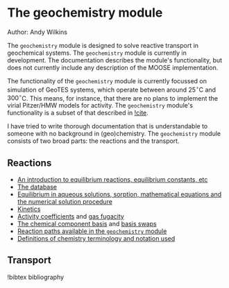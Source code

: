 # The geochemistry module

Author: Andy Wilkins

The `geochemistry` module is designed to solve reactive transport in geochemical systems.  The `geochemistry` module is currently in development.  The documentation describes the module's functionality, but does not currently include any description of the MOOSE implementation.

The functionality of the `geochemistry` module is currently focussed on simulation of GeoTES systems, which operate between around $25^{\circ}$C and $300^{\circ}$C.  This means, for instance, that there are no plans to implement the virial Pitzer/HMW models for activity.  The `geochemistry` module's functionality is a subset of that described in [!cite](bethke_2007).

I have tried to write thorough documentation that is understandable to someone with no background in (geo)chemistry.  The `geochemistry` module consists of two broad parts: the reactions and the transport.

## Reactions

- [An introduction to equilibrium reactions, equilibrium constants, etc](equilibrium_reactions.md)
- [The database](database.md)
- [Equilibrium in aqueous solutions, sorption, mathematical equations and the numerical solution procedure](equilibrium.md)
- [Kinetics](kinetics.md)
- [Activity coefficients](activity_coefficients.md) and [gas fugacity](fugacity.md)
- [The chemical component basis](basis.md) and [basis swaps](swap.md)
- [Reaction paths available in the `geochemistry` module](reaction_paths.md)
- [Definitions of chemistry terminology and notation used](nomenclature.md)

## Transport


!bibtex bibliography
